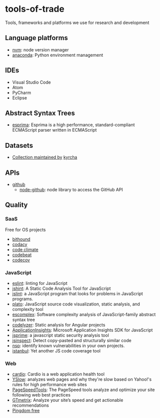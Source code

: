# tools-of-trade
Tools, frameworks and platforms we use for research and development

## Language platforms

- [nvm](https://github.com/creationix/nvm): node version manager
- [anaconda](https://www.continuum.io/anaconda-overview): Python environment management

## IDEs

- Visual Studio Code
- Atom
- PyCharm
- Eclipse

## Abstract Syntax Trees

- [esprima](http://esprima.org/): Esprima is a high performance, standard-compliant ECMAScript parser written in ECMAScript 

## Datasets

- [Collection maintained by](https://github.com/kyrcha/datasets-directory#software-engineering) [kyrcha](https://github.com/kyrcha)

## APIs

- [github](https://developer.github.com/v3/)
  - [node-github](https://github.com/mikedeboer/node-github): node library to access the GitHub API

## Quality

### SaaS

Free for OS projects

  - [bithound](https://www.bithound.io/)
  - [codacy](https://www.codacy.com)
  - [code climate](https://codeclimate.com/)
  - [codebeat](https://codebeat.co)
  - [codecov](https://codecov.io/)

### JavaScript
  - [eslint](http://eslint.org): linting for JavaScript
  - [jshint](http://jshint.com/): A Static Code Analysis Tool for JavaScript
  - [jslint](http://www.jslint.com/): a JavaScript program that looks for problems in JavaScript programs.
  - [plato](https://github.com/es-analysis/plato): JavaScript source code visualization, static analysis, and complexity tool
  - [escomplex](https://github.com/escomplex/escomplex): Software complexity analysis of JavaScript-family abstract syntax tree
  - [codelyzer](https://github.com/mgechev/codelyzer): Static analysis for Angular projects
  - [ApplicationInsights](https://github.com/Microsoft/ApplicationInsights-JS): Microsoft Application Insights SDK for JavaScript
  - [jsprime](https://github.com/dpnishant/jsprime): a javascript static security analysis tool 
  - [jsinspect](https://github.com/danielstjules/jsinspect): Detect copy-pasted and structurally similar code
  - [nsp](https://github.com/nodesecurity/nsp): identify known vulnerabilities in your own projects.
  - [istanbul](https://github.com/gotwarlost/istanbul): Yet another JS code coverage tool

### Web
  - [cardio](https://github.com/auchenberg/cardio): Cardio is a web application health tool
  - [YSlow](http://yslow.org/): analyzes web pages and why they're slow based on Yahoo!'s rules for high performance web sites
  - [PageSpeedTools](https://developers.google.com/speed/pagespeed/): The PageSpeed tools analyze and optimize your site following web best practices
  - [GTmetrix](https://gtmetrix.com/): Analyze your site’s speed and get actionable recommendations
  - [Pingdom free](https://www.pingdom.com/free)
